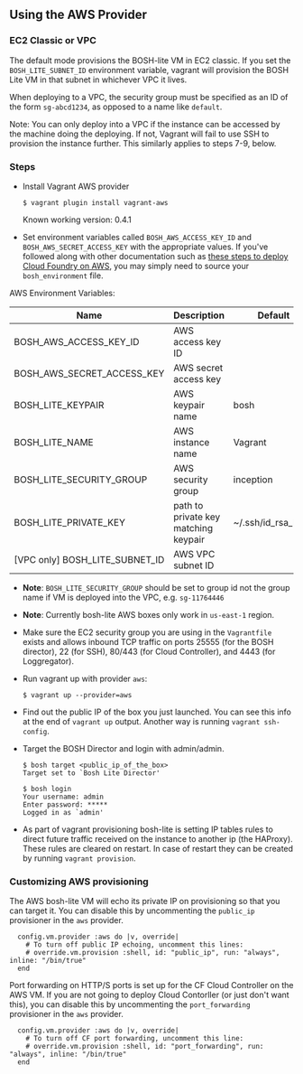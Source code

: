 ## Using the AWS Provider

### EC2 Classic or VPC

The default mode provisions the BOSH-lite VM in EC2 classic. If you set the `BOSH_LITE_SUBNET_ID` environment
variable, vagrant will provision the BOSH Lite VM in that subnet in whichever VPC it lives.

When deploying to a VPC, the security group must be specified as an ID of the form `sg-abcd1234`, as
opposed to a name like `default`.

Note: You can only deploy into a VPC if the instance can be accessed by the machine doing the deploying. If
not, Vagrant will fail to use SSH to provision the instance further. This similarly applies to steps 7-9, below.

### Steps

* Install Vagrant AWS provider

    ```
    $ vagrant plugin install vagrant-aws
    ```

    Known working version: 0.4.1

* Set environment variables called `BOSH_AWS_ACCESS_KEY_ID` and `BOSH_AWS_SECRET_ACCESS_KEY` with the appropriate values. If you've followed along with other documentation such as [these steps to deploy Cloud Foundry on AWS](http://docs.cloudfoundry.org/deploying/ec2/bootstrap-aws-vpc.html), you may simply need to source your `bosh_environment` file.

AWS Environment Variables:

|Name|Description|Default|
|---|---|---|
|BOSH_AWS_ACCESS_KEY_ID         |AWS access key ID                    | |
|BOSH_AWS_SECRET_ACCESS_KEY     |AWS secret access key                | |
|BOSH_LITE_KEYPAIR              |AWS keypair name                     |bosh|
|BOSH_LITE_NAME                 |AWS instance name                    |Vagrant|
|BOSH_LITE_SECURITY_GROUP       |AWS security group                   |inception|
|BOSH_LITE_PRIVATE_KEY          |path to private key matching keypair |~/.ssh/id_rsa_bosh|
|[VPC only] BOSH_LITE_SUBNET_ID |AWS VPC subnet ID                    | |

* **Note**: `BOSH_LITE_SECURITY_GROUP` should be set to group id not the group name if VM is deployed into the VPC, e.g. `sg-11764446`

* **Note**: Currently bosh-lite AWS boxes only work in `us-east-1` region.

* Make sure the EC2 security group you are using in the `Vagrantfile` exists and allows inbound TCP traffic on ports 25555 (for the BOSH director), 22 (for SSH), 80/443 (for Cloud Controller), and 4443 (for Loggregator).

* Run vagrant up with provider `aws`:

    ```
    $ vagrant up --provider=aws
    ```

* Find out the public IP of the box you just launched. You can see this info at the end of `vagrant up` output. Another way is running `vagrant ssh-config`.

* Target the BOSH Director and login with admin/admin.

    ```
    $ bosh target <public_ip_of_the_box>
    Target set to `Bosh Lite Director'

    $ bosh login
    Your username: admin
    Enter password: *****
    Logged in as `admin'
    ```

* As part of vagrant provisioning bosh-lite is setting IP tables rules to direct future traffic received on the instance to another ip (the HAProxy). These rules are cleared on restart. In case of restart they can be created by running `vagrant provision`.

### Customizing AWS provisioning

The AWS bosh-lite VM will echo its private IP on provisioning so that you can target it. You can disable this by uncommenting the `public_ip` provisioner in the `aws` provider.

```
  config.vm.provider :aws do |v, override|
    # To turn off public IP echoing, uncomment this lines:
    # override.vm.provision :shell, id: "public_ip", run: "always", inline: "/bin/true"
  end
```

Port forwarding on HTTP/S ports is set up for the CF Cloud Controller on the AWS VM. If you are not going to deploy Cloud Contorller (or just don't want this), you can disable this by uncommenting the `port_forwarding` provisioner in the `aws` provider.

```
  config.vm.provider :aws do |v, override|
    # To turn off CF port forwarding, uncomment this line:
    # override.vm.provision :shell, id: "port_forwarding", run: "always", inline: "/bin/true"
  end
```
